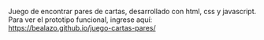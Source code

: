 Juego de encontrar pares de cartas, desarrollado con html, css y javascript.
Para ver el prototipo funcional, ingrese aquí: https://bealazo.github.io/juego-cartas-pares/

